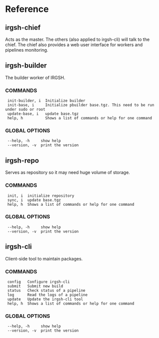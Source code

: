 # Reference


## irgsh-chief
Acts as the master. The others (also applied to irgsh-cli) will talk to the chief. The chief also provides a web user interface for workers and pipelines monitoring.



## irgsh-builder
The builder worker of IRGSH.

### COMMANDS
     init-builder, i  Initialize builder
     init-base, i     Initialize pbuilder base.tgz. This need to be run under sudo or root
     update-base, i   update base.tgz
     help, h          Shows a list of commands or help for one command

### GLOBAL OPTIONS
     --help, -h     show help
     --version, -v  print the version

## irgsh-repo
Serves as repository so it may need huge volume of storage.

### COMMANDS
     init, i  initialize repository
     sync, i  update base.tgz
     help, h  Shows a list of commands or help for one command

### GLOBAL OPTIONS
     --help, -h     show help
     --version, -v  print the version



## irgsh-cli
Client-side tool to maintain packages.

### COMMANDS
     config   Configure irgsh-cli
     submit   Submit new build
     status   Check status of a pipeline
     log      Read the logs of a pipeline
     update   Update the irgsh-cli tool
     help, h  Shows a list of commands or help for one command

### GLOBAL OPTIONS
     --help, -h     show help
     --version, -v  print the version
